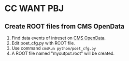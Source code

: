 # CC WANT PBJ
## Create ROOT files from CMS OpenData
1. Find data events of intreset on [CMS OpenData](https://opendata.cern.ch/).
2. Edit poet_cfg.py with ROOT file.
3. Use command ```cmsRun python/poet_cfg.py```
4. A ROOT file named "myoutput.root" will be created.